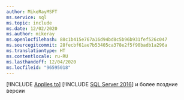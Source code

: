 ```yaml
---
author: MikeRayMSFT
ms.service: sql
ms.topic: include
ms.date: 12/02/2020
ms.author: mikeray
ms.openlocfilehash: 88c1b415e767a16d94bd8c5b96b931fef526c047
ms.sourcegitcommit: 28fecbf61ae7b53405ca378e2f5f90badb1a296a
ms.translationtype: HT
ms.contentlocale: ru-RU
ms.lasthandoff: 12/04/2020
ms.locfileid: "96595018"
---
```

[!INCLUDE [Applies to](../../includes/applies-md.md)] [!INCLUDE [SQL Server 2016](_ss2016.md)] и более поздние версии 